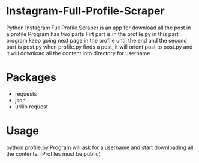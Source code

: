 # Instagram-Full-Profile-Scraper
Python Instagram Full Profile Scraper is an app for download all the post in a profile
Program has two parts
Firt part is in the profile.py in this part program keep going next page in the profile until the end
and the second part is post.py when profile.py finds a post, it will orient post to post.py and it will download all the content into directory for username 

# Packages
- requests
- json
- urllib.request

# Usage 
  python profile.py
  Program will ask for a username and start downloading all the contents.
  (Profiles must be public)
  
